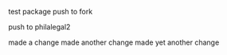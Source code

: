 test package
push to fork

push to philalegal2

made a change
made another change
made yet another change